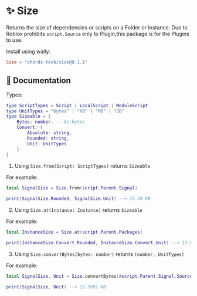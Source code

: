 # ✨ Size

Returns the size of dependencies or scripts on a Folder or Instance. Due to Roblox prohibits `script.Source` only to Plugin,this package is for the Plugins to use.

Install using wally: 

```toml
Size = "shards-tech/size@0.1.1"
```

## 📃 Documentation

Types:
```lua
type ScriptTypes = Script | LocalScript | ModuleScript
type UnitTypes = "bytes" | "KB" | "MB" | "GB"
type Sizeable = {
    Bytes: number, -- As bytes
    Convert: {
        Absolute: string,
        Rounded: string,
        Unit: UnitTypes
    }
}
```

1. Using `Size.from(Script: ScriptTypes)` returns `Sizeable`

For example:

```lua
local SignalSize = Size.from(script.Parent.Signal)

print(SignalSize.Rounded, SignalSize.Unit) --> 15.59 KB
```

2. Using `Size.at(Instance: Instance)` returns `Sizeable`

For example:

```lua
local InstanceSize = Size.at(script.Parent.Packages)

print(InstanceSize.Convert.Rounded, InstanceSize.Convert.Unit) --> 15.98712 mb
```

3. Using `Size.convertBytes(bytes: number)` returns `(number, UnitTypes)`

For example:

```lua
local SignalSize, Unit = Size.convertBytes(#script.Parent.Signal.Source)

print(SignalSize, Unit) --> 15.5981 KB
```
